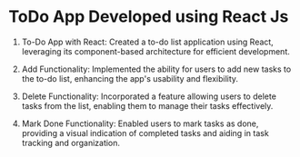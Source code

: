 # ToDo App Developed using React Js

1. To-Do App with React: Created a to-do list application using React, leveraging its component-based architecture for efficient development.

2. Add Functionality: Implemented the ability for users to add new tasks to the to-do list, enhancing the app's usability and flexibility.

3. Delete Functionality: Incorporated a feature allowing users to delete tasks from the list, enabling them to manage their tasks effectively.

4. Mark Done Functionality: Enabled users to mark tasks as done, providing a visual indication of completed tasks and aiding in task tracking and organization.

